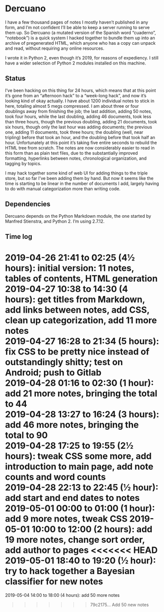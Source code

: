 Dercuano
========

I have a few thousand pages of notes I mostly haven’t published in any
form, and I’m not confident I’ll be able to keep a server running to
serve them up.  So Dercuano (a mutated version of the Spanish word
“cuaderno”, “notebook”) is a quick system I hacked together to bundle
them up into an archive of pregenerated HTML, which anyone who has a
copy can unpack and read, without requiring any online resources.

I wrote it in Python 2, even though it’s 2019, for reasons of
expediency.  I still have a wider selection of Python 2 modules
installed on this machine.

Status
------

I’ve been hacking on this thing for 24 hours,
which means that at this point it’s gone from an “afternoon hack”
to a “week-long hack”, and now it’s looking kind of okay actually.  I have about
1200 individual notes to stick in here, totaling almost 5 megs
compressed.  I
am about three or four doublings away from finishing the job;
the last addition, adding 50 notes, took four hours, while
the last doubling, adding 46 documents, took less than three hours,
though
the previous doubling, adding 21 documents, took six hours,
though only the last hour was adding documents;
the previous one, adding 11 documents, took three hours;
the doubling (well, near tripling) before that
took an hour, and the doubling before that took half an hour.
Unfortunately at this point it’s taking five entire seconds to rebuild
the HTML tree from scratch.  The
notes are now considerably easier to read in this form than as plain
text files, due to the substantially improved formatting, hyperlinks
between notes, chronological organization, and tagging by topics.

I may hack together some kind of web UI for adding things to the
triple store, but so far I’ve been adding them by hand.  But now it
seems like the time is starting to be linear in the number of
documents I add, largely having to do with manual categorization more
than writing code.

Dependencies
------------

Dercuano depends on the Python Markdown module, the one started by
Manfred Stienstra, and Python 2.  I’m using 2.7.12.

Time log
--------

2019-04-26 21:41 to 02:25 (4½ hours): initial version: 11 notes, tables of contents, HTML generation  
2019-04-27 10:38 to 14:30 (4 hours): get titles from Markdown, add links between notes, add CSS, clean up categorization, add 11 more notes  
2019-04-27 16:28 to 21:34 (5 hours): fix CSS to be pretty nice instead of outstandingly shitty; test on Android; push to Gitlab  
2019-04-28 01:16 to 02:30 (1 hour): add 21 more notes, bringing the total to 44  
2019-04-28 13:27 to 16:24 (3 hours): add 46 more notes, bringing the total to 90  
2019-04-28 17:25 to 19:55 (2½ hours): tweak CSS some more, add introduction to main page, add note counts and word counts  
2019-04-28 22:13 to 22:45 (½ hour): add start and end dates to notes  
2019-05-01 00:00 to 01:00 (1 hour): add 9 more notes, tweak CSS
2019-05-01 10:00 to 12:00 (2 hours): add 19 more notes, change sort order, add author to pages
<<<<<<< HEAD
2019-05-01 18:40 to 19:20 (½ hour): try to hack together a Bayesian classifier for new notes
=======
2019-05-04 14:00 to 18:00 (4 hours): add 50 more notes
>>>>>>> 79c2175... Add 50 new notes
